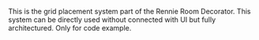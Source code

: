This is the grid placement system part of the Rennie Room Decorator. 
This system can be directly used without connected with UI but fully architectured. Only for code example.
